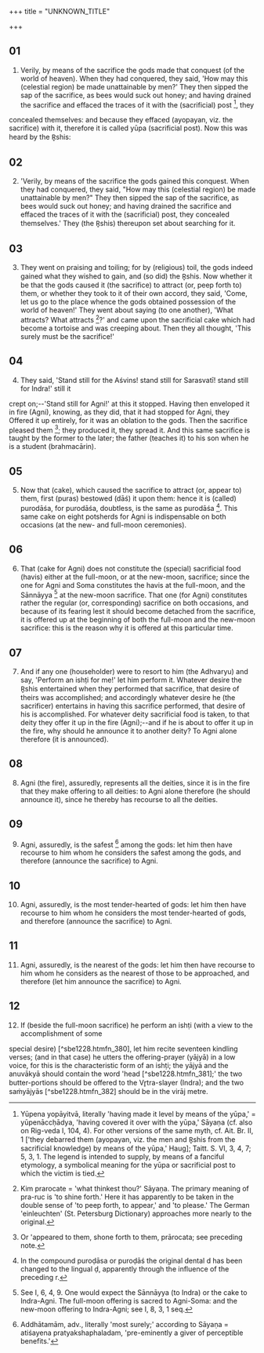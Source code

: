 +++
title = "UNKNOWN_TITLE"

+++


## 01
1. Verily, by means of the sacrifice the gods made that conquest (of the world of heaven). When they had conquered, they said, 'How may this (celestial region) be made unattainable by men?' They then sipped the sap of the sacrifice, as bees would suck out honey; and having drained the sacrifice and effaced the traces of it with the (sacrificial) post [^fn_374], they

[^fn_374]: Yūpena yopāyitvā, literally 'having made it level by means of the yūpa,' = yūpenāccḥādya, 'having covered it over with the yūpa,' Sāyaṇa (cf. also on Rig-veda I, 104, 4). For other versions of the same myth, cf. Ait. Br. II, 1 ['they debarred them (ayopayan, viz. the men and R̥shis from the sacrificial knowledge) by means of the yūpa,' Haug]; Taitt. S. VI, 3, 4, 7; 5, 3, 1.  The legend is intended to supply, by means of a fanciful etymology, a symbolical meaning for the yūpa or sacrificial post to which the victim is tied.

concealed themselves: and because they effaced (ayopayan, viz. the sacrifice) with it, therefore it is called yūpa (sacrificial post). Now this was heard by the R̥shis:

## 02
2. 'Verily, by means of the sacrifice the gods gained this conquest. When they had conquered, they said, "How may this (celestial region) be made unattainable by men?" They then sipped the sap of the sacrifice, as bees would suck out honey; and having drained the sacrifice and effaced the traces of it with the (sacrificial) post, they concealed themselves.' They (the R̥shis) thereupon set about searching for it.

## 03
3. They went on praising and toiling; for by (religious) toil, the gods indeed gained what they wished to gain, and (so did) the R̥shis. Now whether it be that the gods caused it (the sacrifice) to attract (or, peep forth to) them, or whether they took to it of their own accord, they said, 'Come, let us go to the place whence the gods obtained possession of the world of heaven!' They went about saying (to one another), 'What attracts? What attracts [^fn_375]?' and came upon the sacrificial cake which had become a tortoise and was creeping about. Then they all thought, 'This surely must be the sacrifice!'

[^fn_375]: Kim prarocate = 'what thinkest thou?' Sāyaṇa. The primary meaning of pra-ruc is 'to shine forth.' Here it has apparently to be taken in the double sense of 'to peep forth, to appear,' and 'to please.' The German 'einleuchten' (St. Petersburg Dictionary) approaches more nearly to the original.

## 04
4. They said, 'Stand still for the Aśvins! stand still for Sarasvatī! stand still for Indra!' still it

crept on;--'Stand still for Agni!' at this it stopped. Having then enveloped it in fire (Agni), knowing, as they did, that it had stopped for Agni, they Offered it up entirely, for it was an oblation to the gods. Then the sacrifice pleased them [^fn_376]; they produced it, they spread it. And this same sacrifice is taught by the former to the later; the father (teaches it) to his son when he is a student (brahmacārin).

[^fn_376]: Or 'appeared to them, shone forth to them, prārocata; see preceding note.

## 05
5. Now that (cake), which caused the sacrifice to attract (or, appear to) them, first (puras) bestowed (dāś) it upon them: hence it is (called) purodāśa, for purodāśa, doubtless, is the same as purodāśa [^fn_377]. This same cake on eight potsherds for Agni is indispensable on both occasions (at the new- and full-moon ceremonies).

[^fn_377]: In the compound puroḍāsa or puroḍāś the original dental d has been changed to the lingual ḍ, apparently through the influence of the preceding r.

## 06
6. That (cake for Agni) does not constitute the (special) sacrificial food (havis) either at the full-moon, or at the new-moon, sacrifice; since the one for Agni and Soma constitutes the havis at the full-moon, and the Sānnāyya [^fn_378] at the new-moon sacrifice. That one (for Agni) constitutes rather the regular (or, corresponding) sacrifice on both occasions, and because of its fearing lest it should become detached from the sacrifice, it is offered up at the beginning of both the full-moon and the new-moon sacrifice: this is the reason why it is offered at this particular time.

[^fn_378]: See I, 6, 4, 9. One would expect the Sānnāyya (to Indra) or the cake to Indra-Agni. The full-moon offering is sacred to Agni-Soma: and the new-moon offering to Indra-Agni; see I, 8, 3, 1 seq.

## 07
7. And if any one (householder) were to resort to him (the Adhvaryu) and say, 'Perform an ishṭi for me!' let him perform it. Whatever desire the R̥shis entertained when they performed that sacrifice, that desire of theirs was accomplished; and accordingly whatever desire he (the sacrificer) entertains in having this sacrifice performed, that desire of his is accomplished. For whatever deity sacrificial food is taken, to that deity they offer it up in the fire (Agni);--and if he is about to offer it up in the fire, why should he announce it to another deity? To Agni alone therefore (it is announced).

## 08
8. Agni (the fire), assuredly, represents all the deities, since it is in the fire that they make offering to all deities: to Agni alone therefore (he should announce it), since he thereby has recourse to all the deities.

## 09
9. Agni, assuredly, is the safest [^fn_379] among the gods: let him then have recourse to him whom he considers the safest among the gods, and therefore (announce the sacrifice) to Agni.

[^fn_379]: Addhātamām, adv., literally 'most surely;' according to Sāyaṇa = atiśayena pratyakshaphaladam, 'pre-eminently a giver of perceptible benefits.'

## 10
10. Agni, assuredly, is the most tender-hearted of gods: let him then have recourse to him whom he considers the most tender-hearted of gods, and therefore (announce the sacrifice) to Agni.

## 11
11. Agni, assuredly, is the nearest of the gods: let him then have recourse to him whom he considers as the nearest of those to be approached, and therefore (let him announce the sacrifice) to Agni.

## 12
12. If (beside the full-moon sacrifice) he perform an ishṭi (with a view to the accomplishment of some

special desire) [^sbe1228.htmfn_380], let him recite seventeen kindling verses; (and in that case) he utters the offering-prayer (yājyā) in a low voice, for this is the characteristic form of an ishṭi; the yājyā and the anuvākyā should contain the word 'head [^sbe1228.htmfn_381];' the two butter-portions should be offered to the Vr̥tra-slayer (Indra); and the two saṁyājyās [^sbe1228.htmfn_382] should be in the virāj metre.

